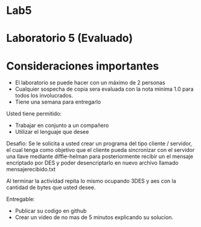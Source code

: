 # Lab5

# Laboratorio 5 (Evaluado)
# Consideraciones importantes 

  - El laboratorio se puede hacer con un máximo de 2 personas
  - Cualquier sospecha de copia sera evaluada con la nota minima 1.0 para todos los involucrados.
  - Tiene una semana para entregarlo
 
Usted tiene permitido:
  - Trabajar en conjunto a un compañero
  - Utilizar el lenguaje que desee

Desafio:
  Se le solicita a usted crear un programa  del tipo cliente / servidor, el cual tenga como objetivo que el cliente pueda sincronizar con el servidor una llave mediante diffie-helman para posteriormente recibir un  el mensaje encriptado por DES  y poder desencriptarlo en nuevo archivo llamado mensajerecibido.txt
  
  Al terminar la actividad repita lo mismo ocupando 3DES y aes con la cantidad de bytes que usted desee.

  
 Entregable:
  - Publicar su codigo en github
  - Crear un video de no mas de 5 minutos explicando su solucion.
  

